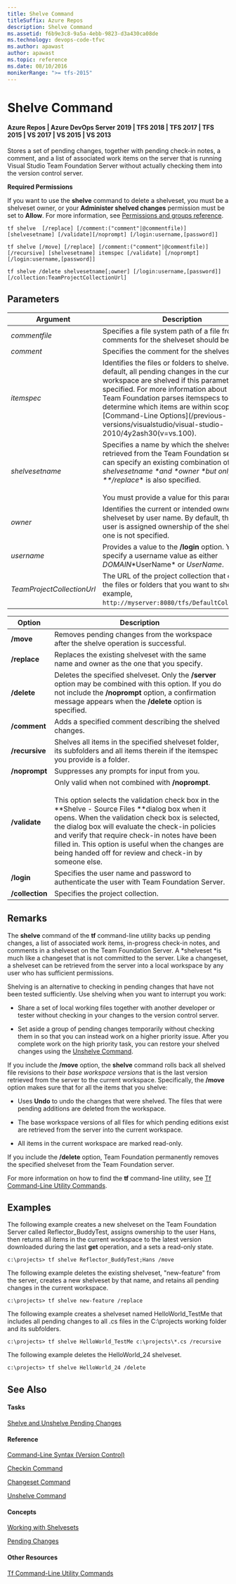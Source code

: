 ```yaml
---
title: Shelve Command
titleSuffix: Azure Repos
description: Shelve Command
ms.assetid: f6b9e3c8-9a5a-4ebb-9823-d3a430ca08de
ms.technology: devops-code-tfvc
ms.author: apawast
author: apawast
ms.topic: reference
ms.date: 08/10/2016
monikerRange: ">= tfs-2015"
---
```


# Shelve Command

#### Azure Repos | Azure DevOps Server 2019 | TFS 2018 | TFS 2017 | TFS 2015 | VS 2017 | VS 2015 | VS 2013

Stores a set of pending changes, together with pending check-in notes, a comment, and a list of associated work items on the server that is running Visual Studio Team Foundation Server without actually checking them into the version control server.

**Required Permissions**

If you want to use the **shelve** command to delete a shelveset, you must be a shelveset owner, or your **Administer shelved changes** permission must be set to **Allow**. For more information, see [Permissions and groups reference](../../organizations/security/permissions.md).

```
tf shelve  [/replace] [/comment:("comment"|@commentfile)] [shelvesetname] [/validate][/noprompt] [/login:username,[password]]
```

```
tf shelve [/move] [/replace] [/comment:("comment"|@commentfile)]
[/recursive] [shelvesetname] itemspec [/validate] [/noprompt] [/login:username,[password]]
```

```
tf shelve /delete shelvesetname[;owner] [/login:username,[password]] [/collection:TeamProjectCollectionUrl]
```

## Parameters

| **Argument**               | **Description**                                                                                                                                                                                                                                                                                                                                                  |
| -------------------------- | ---------------------------------------------------------------------------------------------------------------------------------------------------------------------------------------------------------------------------------------------------------------------------------------------------------------------------------------------------------------- |
| _commentfile_              | Specifies a file system path of a file from which comments for the shelveset should be read.                                                                                                                                                                                                                                                                     |
| _comment_                  | Specifies the comment for the shelveset.                                                                                                                                                                                                                                                                                                                         |
| _itemspec_                 | Identifies the files or folders to shelve. By default, all pending changes in the current workspace are shelved if this parameter is not specified. For more information about how Team Foundation parses itemspecs to determine which items are within scope, see [Command-Line Options](/previous-versions/visualstudio/visual-studio-2010/4y2ash30(v=vs.100). |
| _shelvesetname_            | Specifies a name by which the shelveset can be retrieved from the Team Foundation server. You can specify an existing combination of _shelvesetname \*and \*owner \*but only if \*\*/replace_\* is also specified.<br /><br />You must provide a value for this parameter.                                                                                       |
| _owner_                    | Identifies the current or intended owner of the shelveset by user name. By default, the current user is assigned ownership of the shelveset if one is not specified.                                                                                                                                                                                             |
| _username_                 | Provides a value to the **/login** option. You can specify a username value as either _DOMAIN_\*UserName\* or _UserName_.                                                                                                                                                                                                                                        |
| _TeamProjectCollectionUrl_ | The URL of the project collection that contains the files or folders that you want to shelve (for example, `http://myserver:8080/tfs/DefaultCollection/`).                                                                                                                                                                                                       |

| **Option**      | **Description**                                                                                                                                                                                                                                                                                                                                                                                                                    |
| --------------- | ---------------------------------------------------------------------------------------------------------------------------------------------------------------------------------------------------------------------------------------------------------------------------------------------------------------------------------------------------------------------------------------------------------------------------------- |
| **/move**       | Removes pending changes from the workspace after the shelve operation is successful.                                                                                                                                                                                                                                                                                                                                               |
| **/replace**    | Replaces the existing shelveset with the same name and owner as the one that you specify.                                                                                                                                                                                                                                                                                                                                          |
| **/delete**     | Deletes the specified shelveset. Only the **/server** option may be combined with this option. If you do not include the **/noprompt** option, a confirmation message appears when the **/delete** option is specified.                                                                                                                                                                                                            |
| **/comment**    | Adds a specified comment describing the shelved changes.                                                                                                                                                                                                                                                                                                                                                                           |
| **/recursive**  | Shelves all items in the specified shelveset folder, its subfolders and all items therein if the itemspec you provide is a folder.                                                                                                                                                                                                                                                                                                 |
| **/noprompt**   | Suppresses any prompts for input from you.                                                                                                                                                                                                                                                                                                                                                                                         |
| **/validate**   | Only valid when not combined with **/noprompt**.<br /><br />This option selects the validation check box in the **Shelve - Source Files **dialog box when it opens. When the validation check box is selected, the dialog box will evaluate the check-in policies and verify that require check-in notes have been filled in. This option is useful when the changes are being handed off for review and check-in by someone else. |
| **/login**      | Specifies the user name and password to authenticate the user with Team Foundation Server.                                                                                                                                                                                                                                                                                                                                         |
| **/collection** | Specifies the project collection.                                                                                                                                                                                                                                                                                                                                                                                                  |

## Remarks

The **shelve** command of the **tf** command-line utility backs up pending changes, a list of associated work items, in-progress check-in notes, and comments in a shelveset on the Team Foundation Server. A *shelveset *is much like a changeset that is not committed to the server. Like a changeset, a shelveset can be retrieved from the server into a local workspace by any user who has sufficient permissions.

Shelving is an alternative to checking in pending changes that have not been tested sufficiently. Use shelving when you want to interrupt you work:

- Share a set of local working files together with another developer or tester without checking in your changes to the version control server.

- Set aside a group of pending changes temporarily without checking them in so that you can instead work on a higher priority issue. After you complete work on the high priority task, you can restore your shelved changes using the [Unshelve Command](unshelve-command.md).

If you include the **/move** option, the **shelve** command rolls back all shelved file revisions to their _base workspace versions_ that is the last version retrieved from the server to the current workspace. Specifically, the **/move** option makes sure that for all the items that you shelve:

- Uses **Undo** to undo the changes that were shelved. The files that were pending additions are deleted from the workspace.

- The base workspace versions of all files for which pending editions exist are retrieved from the server into the current workspace.

- All items in the current workspace are marked read-only.

If you include the **/delete** option, Team Foundation permanently removes the specified shelveset from the Team Foundation server.

For more information on how to find the **tf** command-line utility, see [Tf Command-Line Utility Commands](https://msdn.microsoft.com/library/z51z7zy0).

## Examples

The following example creates a new shelveset on the Team Foundation Server called Reflector_BuddyTest, assigns ownership to the user Hans, then returns all items in the current workspace to the latest version downloaded during the last **get** operation, and a sets a read-only state.

```
c:\projects> tf shelve Reflector_BuddyTest;Hans /move
```

The following example deletes the existing shelveset, "new-feature" from the server, creates a new shelveset by that name, and retains all pending changes in the current workspace.

```
c:\projects> tf shelve new-feature /replace
```

The following example creates a shelveset named HelloWorld_TestMe that includes all pending changes to all .cs files in the C:\\projects working folder and its subfolders.

```
c:\projects> tf shelve HelloWorld_TestMe c:\projects\*.cs /recursive
```

The following example deletes the HelloWorld_24 shelveset.

```
c:\projects> tf shelve HelloWorld_24 /delete
```

## See Also

#### Tasks

[Shelve and Unshelve Pending Changes](https://msdn.microsoft.com/library/ms181404)

#### Reference

[Command-Line Syntax (Version Control)](https://msdn.microsoft.com/library/56f7w6be)

[Checkin Command](checkin-command.md)

[Changeset Command](changeset-command.md)

[Unshelve Command](unshelve-command.md)

#### Concepts

[Working with Shelvesets](suspend-your-work-manage-your-shelvesets.md)

[Pending Changes](https://msdn.microsoft.com/library/ms181409)

#### Other Resources

[Tf Command-Line Utility Commands](https://msdn.microsoft.com/library/z51z7zy0)
